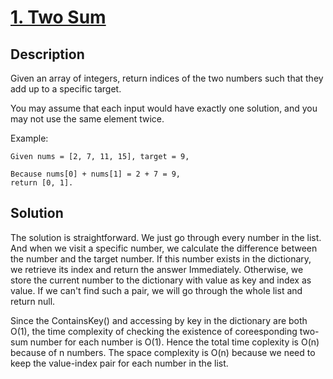# [1. Two Sum](https://leetcode.com/problems/two-sum)

## Description

Given an array of integers, return indices of the two numbers such that they add up to a specific target.

You may assume that each input would have exactly one solution, and you may not use the same element twice.

Example:

```
Given nums = [2, 7, 11, 15], target = 9,

Because nums[0] + nums[1] = 2 + 7 = 9,
return [0, 1].
```

 

## Solution
The solution is straightforward. We just go through every number in the list. And when we visit a specific number, we calculate the difference between the number and the target number. If this number exists in the dictionary, we retrieve its index and return the answer Immediately. Otherwise, we store the current number to the dictionary with value as key and index as value. If we can't find such a pair, we will go through the whole list and return null. 

Since the ContainsKey() and accessing by key in the dictionary are both O(1), the time complexity of checking the existence of coreesponding two-sum number for each number is O(1). Hence the total time coplexity is O(n) because of n numbers. The space complexity is O(n) because we need to keep the value-index pair for each number in the list.
